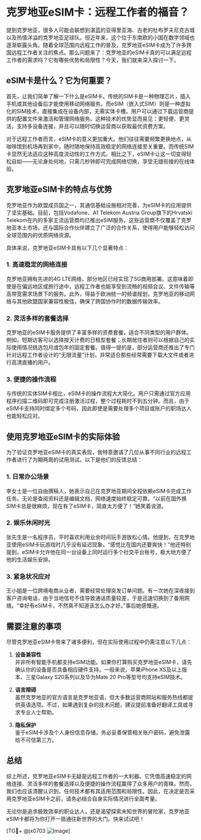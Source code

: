 # 克罗地亚eSIM卡：远程工作者的福音？

提到克罗地亚，很多人可能会联想到湛蓝的亚得里亚海、古老的杜布罗夫尼克古城以及热情洋溢的克罗地亚足球队。但近年来，这个位于东南欧的小国在数字领域也逐渐崭露头角。随着全球范围内远程工作的普及，克罗地亚eSIM卡成为了许多跨国远程工作者关注的焦点。那么问题来了：克罗地亚的eSIM卡真的可以满足远程工作者的需求吗？它有哪些优势和局限性？今天，我们就来深入探讨一下。

## eSIM卡是什么？它为何重要？

首先，让我们简单了解一下什么是eSIM卡。传统的SIM卡是一种物理芯片，插入手机或其他设备后才能使用移动网络服务。而eSIM（嵌入式SIM）则是一种虚拟化的SIM技术，直接集成在设备内部，无需实体卡槽。用户可以通过下载运营商提供的配置文件来激活和管理网络服务。这种技术的优势显而易见：更轻便、更灵活，支持多设备连接，并且可以随时切换运营商以获取最优资费方案。

对于远程工作者而言，eSIM卡的意义更加重大。他们往往需要频繁更换地点，从咖啡馆到机场再到家中，随时随地保持高效稳定的网络连接至关重要。而传统SIM卡显然无法适应这种高度流动性的工作方式。相比之下，eSIM卡让这一切变得轻松自如——无论身处何地，只需几秒钟即可完成网络切换，享受无缝衔接的在线体验。

## 克罗地亚eSIM卡的特点与优势

克罗地亚作为欧盟成员国之一，其通信基础设施相对完善，为eSIM卡的应用提供了坚实基础。目前，包括Vodafone、A1 Telekom Austria Group旗下的Hrvatski Telekom在内的多家主流运营商均已推出eSIM服务。这些运营商不仅覆盖了克罗地亚本土市场，还与国际合作伙伴建立了广泛的合作关系，使得用户能够轻松访问全球范围内的优质网络资源。

具体来说，克罗地亚eSIM卡具有以下几个显著特点：

### 1. **高速稳定的网络连接**
克罗地亚拥有先进的4G LTE网络，部分地区已经实现了5G商用部署。这意味着即使是在偏远地区或旅行途中，远程工作者也能享受到流畅的视频会议、文件传输等高带宽需求场景下的服务。此外，得益于欧洲统一的频谱规划，克罗地亚的移动网络与其他欧盟国家兼容性极佳，确保了跨国协作时的数据传输效率。

### 2. **灵活多样的套餐选择**
克罗地亚的eSIM卡服务提供了丰富多样的资费套餐，适合不同类型的用户群体。例如，短期访客可以选择按天计费的日租型套餐；长期居住者则可以根据自己的实际使用情况挑选包月或包年的固定套餐。值得一提的是，部分运营商还推出了专门针对远程工作者设计的“无限流量”计划，非常适合那些经常需要下载大文件或者进行高清直播的用户。

### 3. **便捷的操作流程**
与传统的实体SIM卡相比，eSIM卡的操作流程大大简化。用户只需通过官方应用程序扫描二维码即可完成注册激活过程，整个过程耗时不到五分钟。而且，由于eSIM卡支持同时绑定多个号码，因此即使是需要处理多个项目或账户的职场达人也能轻松应对。

## 使用克罗地亚eSIM卡的实际体验

为了验证克罗地亚eSIM卡的真实表现，我特意邀请了几位从事不同行业的远程工作者进行了为期两周的试用测试。以下是他们的反馈总结：

### 1. **日常办公场景**
李女士是一位自由撰稿人，她表示自己在克罗地亚期间全程依赖eSIM卡完成工作任务。无论是查阅资料还是编辑文档，网络速度始终稳定可靠。“以前在国外换SIM卡总是很麻烦，现在有了eSIM卡，简直太方便了！”她笑着说道。

### 2. **娱乐休闲时光**
张先生是一名程序员，平时喜欢利用业余时间玩手游放松心情。他提到，在克罗地亚使用eSIM卡玩游戏时几乎没有延迟现象，“感觉比在国内还要爽快！”他还特别提到，eSIM卡允许他在同一台设备上同时运行多个社交平台账号，极大地方便了他的生活娱乐安排。

### 3. **紧急状况应对**
王小姐是一位跨境电商从业者，需要经常处理突发订单问题。有一次她在深夜接到客户咨询电话，由于当地信号不佳导致通话质量较差，于是迅速切换到了备用网络。“幸好有eSIM卡，不然真不知道该怎么办才好。”事后她感慨道。

## 需要注意的事项

尽管克罗地亚eSIM卡带来了诸多便利，但在实际使用过程中仍需注意以下几点：

1. **设备兼容性**  
并非所有智能手机都支持eSIM功能。如果你打算购买克罗地亚eSIM卡，请先确认你的设备是否具备相应硬件支持。一般来说，苹果iPhone XS及以上版本、三星Galaxy S20系列以及华为Mate 20 Pro等型号均支持eSIM技术。

2. **语言障碍**  
虽然克罗地亚的官方语言是克罗地亚语，但大多数运营商网站和服务热线都提供英语选项。不过，如果遇到复杂的技术问题，建议提前准备好翻译工具或寻求专业人士帮助。

3. **隐私保护**  
鉴于eSIM卡涉及个人身份信息存储，务必妥善保管相关账户密码，避免泄露给不可信第三方。

## 总结

综上所述，克罗地亚eSIM卡无疑是远程工作者的一大利器。它凭借高速稳定的网络连接、灵活多样的套餐选择以及便捷的操作流程赢得了众多用户的青睐。然而，我们也应该清醒认识到，任何技术都有其适用范围和局限性。因此，在决定是否采用克罗地亚eSIM卡之前，请务必结合自身实际情况进行全面考量。

无论你是追求极致效率的职业达人，还是渴望探索未知世界的冒险家，克罗地亚eSIM卡都将为你打开一扇通往新世界的大门。快来试试吧！

[TG💪+ @jx0703 ![Image](https://github.com/user-attachments/assets/dbca1d08-cadb-493c-b0ec-ad6f7a83f270)]